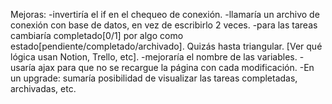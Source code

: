 Mejoras:
-invertiría el if en el chequeo de conexión.
-llamaría un archivo de conexión con base de datos, en vez de escribirlo 2 veces.
-para las tareas cambiaría completado[0/1] por algo como estado[pendiente/completado/archivado]. Quizás hasta triangular. [Ver qué lógica usan Notion, Trello, etc].
-mejoraría el nombre de las variables.
-usaría ajax para que no se recargue la página con cada modificación.
-En un upgrade: sumaría posibilidad de visualizar las tareas completadas, archivadas, etc.